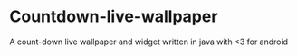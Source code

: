 # Countdown-live-wallpaper
A count-down live wallpaper and widget written in java with <3 for android
